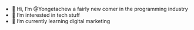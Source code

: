 - 👋 Hi, I’m @Yongetachew a fairly new comer in the programming industry
- 👀 I’m interested in tech stuff
- 🌱 I’m currently learning digital marketing


<!---
Yongetachew/Yongetachew is a ✨ special ✨ repository because its `README.md` (this file) appears on your GitHub profile.
You can click the Preview link to take a look at your changes.
--->
